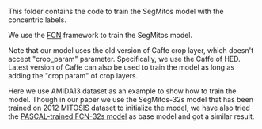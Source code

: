 This folder contains the code to train the SegMitos model with the concentric labels.

We use the [FCN](https://github.com/shelhamer/fcn.berkeleyvision.org) framework to train the SegMitos model.

Note that our model uses the old version of Caffe crop layer, which doesn't accept "crop_param" parameter.
Specifically, we use the Caffe of HED. Latest version of Caffe can also be used to train the model as long as adding the "crop param" of crop layers.

Here we use AMIDA13 dataset as an example to show how to train the model. Though in our paper we use the SegMitos-32s
model that has been trained on 2012 MITOSIS dataset to initialize the model, we have also tried the [PASCAL-trained
FCN-32s model](http://dl.caffe.berkeleyvision.org/fcn32s-heavy-pascal.caffemodel) as base model and got a similar result.
